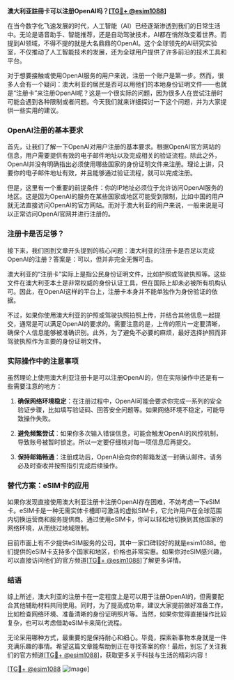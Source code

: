 **澳大利亚註冊卡可以注册OpenAI吗？[[TG💪+ @esim1088](https://t.me/s/esim1088)]**

在当今数字化飞速发展的时代，人工智能（AI）已经逐渐渗透到我们的日常生活中。无论是语音助手、智能推荐，还是自动驾驶技术，AI都在悄然改变着世界。而提到AI领域，不得不提的就是大名鼎鼎的OpenAI。这个全球领先的AI研究实验室，不仅推动了人工智能技术的发展，还为全球用户提供了许多前沿的技术工具和平台。

对于想要接触或使用OpenAI服务的用户来说，注册一个账户是第一步。然而，很多人会有一个疑问：澳大利亚的居民是否可以用他们的本地身份证明文件——也就是“注册卡”来注册OpenAI呢？这是一个很实际的问题，因为很多人在尝试注册时可能会遇到各种限制或者问题。今天我们就来详细探讨一下这个问题，并为大家提供一些实用的建议。

### OpenAI注册的基本要求

首先，让我们了解一下OpenAI对用户注册的基本要求。根据OpenAI官方网站的信息，用户需要提供有效的电子邮件地址以及完成相关的验证流程。除此之外，OpenAI并没有明确指出必须使用哪些国家的身份证明文件来注册。理论上讲，只要你的电子邮件地址有效，并且能够通过验证流程，就可以完成注册。

但是，这里有一个重要的前提条件：你的IP地址必须位于允许访问OpenAI服务的地区。这是因为OpenAI的服务在某些国家或地区可能受到限制，比如中国的用户就无法直接访问OpenAI的官方网站。而对于澳大利亚的用户来说，一般来说是可以正常访问OpenAI官网并进行注册的。

### 注册卡是否足够？

接下来，我们回到文章开头提到的核心问题：澳大利亚的注册卡是否足以完成OpenAI的注册？答案是：可以，但并非完全无懈可击。

澳大利亚的“注册卡”实际上是指公民身份证明文件，比如护照或驾驶执照等。这些文件在澳大利亚本土是非常权威的身份认证工具，但在国际上却未必被所有机构认可。因此，在OpenAI这样的平台上，注册卡本身并不能单独作为身份验证的依据。

不过，如果你使用澳大利亚的护照或驾驶执照拍照上传，并结合其他信息一起提交，通常是可以满足OpenAI的要求的。需要注意的是，上传的照片一定要清晰，确保个人信息能够被准确识别。此外，为了避免不必要的麻烦，最好选择护照而非驾驶执照作为主要的身份证明文件。

### 实际操作中的注意事项

虽然理论上使用澳大利亚注册卡是可以注册OpenAI的，但在实际操作中还是有一些需要注意的地方：

1. **确保网络环境稳定**：在注册过程中，OpenAI可能会要求你完成一系列的安全验证步骤，比如填写验证码、回答安全问题等。如果网络环境不稳定，可能导致操作失败。
   
2. **避免频繁尝试**：如果你多次输入错误信息，可能会触发OpenAI的风控机制，导致账号被暂时锁定。所以一定要仔细核对每一项信息后再提交。

3. **保持邮箱畅通**：注册成功后，OpenAI会向你的邮箱发送一封确认邮件。请务必及时查收并按照指引完成后续操作。

### 替代方案：eSIM卡的应用

如果你发现直接使用澳大利亚注册卡注册OpenAI存在困难，不妨考虑一下eSIM卡。eSIM卡是一种无需实体卡槽即可激活的虚拟SIM卡，它允许用户在全球范围内切换运营商和服务提供商。通过使用eSIM卡，你可以轻松地切换到其他国家的网络环境，从而绕过地域限制。

目前市面上有不少提供eSIM服务的公司，其中一家口碑较好的就是esim1088。他们提供的eSIM卡支持多个国家和地区，价格也非常实惠。如果你对eSIM感兴趣，可以直接访问他们的官方频道[[TG💪+ @esim1088](https://t.me/s/esim1088)]了解更多详情。

### 结语

综上所述，澳大利亚的注册卡在一定程度上是可以用于注册OpenAI的，但需要配合其他辅助材料共同使用。同时，为了提高成功率，建议大家提前做好准备工作，比如检查网络环境、准备清晰的身份证明照片等。当然，如果你觉得直接操作比较复杂，也可以考虑借助eSIM卡来简化流程。

无论采用哪种方式，最重要的是保持耐心和细心。毕竟，探索新事物本身就是一件充满乐趣的事情。希望这篇文章能帮助到正在寻找答案的你！最后，别忘了关注我们的官方频道[[TG💪+ @esim1088](https://t.me/s/esim1088)]，获取更多关于科技与生活的精彩内容！ 

[[TG💪+ @esim1088](https://t.me/s/esim1088) ![Image](https://i.postimg.cc/4NQfJmqS/Snipaste-2025-05-13-00-14-12.png)]